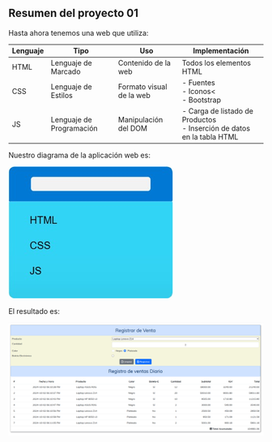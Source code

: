 ## Resumen del proyecto 01

Hasta ahora tenemos una web que utiliza:

|Lenguaje|Tipo|Uso|Implementación
|---|---|---|---|
|HTML|Lenguaje de Marcado| Contenido de la web| Todos los elementos HTML
|CSS| Lenguaje de Estilos| Formato visual de la web|- Fuentes<br>- Iconos<<br>- Bootstrap
|JS|Lenguaje de Programación| Manipulación del DOM |- Carga de listado de Productos<br>- Inserción de datos en la tabla HTML

Nuestro diagrama de la aplicación web es:

![](images/2024-10-04-12-13-26.png)

El resultado es:

![](images/2024-10-02-18-11-27.png)
